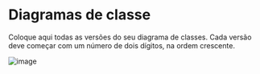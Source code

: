 # Diagramas de classe
Coloque aqui todas as versões do seu diagrama de classes. Cada versão deve começar com um número de dois dígitos, na ordem crescente.

![image](https://github.com/puc-aulas/lpm-manha-pl-Lucas-FV/assets/104392733/c4aafa40-154c-4a20-b3f4-2543756ba664)
